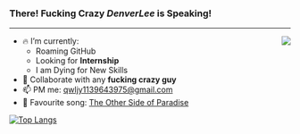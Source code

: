 ### **There! Fucking Crazy _DenverLee_ is Speaking!**
----------------------------------------------
<a href="https://github.com/anuraghazra/github-readme-stats">
  <img align="right" src="https://github-readme-stats.vercel.app/api?username=DenverLeee&show_icons=true&theme=nord&hide=issues&count_private=true" />
</a>

* 🔥 I’m currently:
  - Roaming GitHub
  - Looking for **Internship**
  - I am Dying for New Skills
* 🦀 Collaborate with any **fucking crazy guy**
* 📫 PM me: qwljy1139643975@gmail.com
* 🤬 Favourite song: [The Other Side of Paradise](https://open.spotify.com/track/0rRjGruFonCGOt0S5zAJNQ "Spotify") 

[![Top Langs](https://github-readme-stats.vercel.app/api/top-langs/?username=DenverLeee&layout=compact)](https://github.com/anuraghazra/github-readme-stats)
